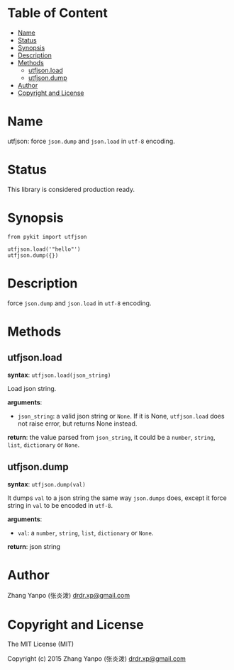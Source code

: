 <!-- START doctoc generated TOC please keep comment here to allow auto update -->
<!-- DON'T EDIT THIS SECTION, INSTEAD RE-RUN doctoc TO UPDATE -->
#   Table of Content

- [Name](#name)
- [Status](#status)
- [Synopsis](#synopsis)
- [Description](#description)
- [Methods](#methods)
  - [utfjson.load](#utfjsonload)
  - [utfjson.dump](#utfjsondump)
- [Author](#author)
- [Copyright and License](#copyright-and-license)

<!-- END doctoc generated TOC please keep comment here to allow auto update -->

# Name

utfjson: force `json.dump` and `json.load` in `utf-8` encoding.

# Status

This library is considered production ready.

#   Synopsis

```
from pykit import utfjson

utfjson.load('"hello"')
utfjson.dump({})
```

# Description

force `json.dump` and `json.load` in `utf-8` encoding.

#   Methods

## utfjson.load

**syntax**:
`utfjson.load(json_string)`

Load json string.

**arguments**:
-   `json_string`:
    a valid json string or `None`. If it is None, `utfjson.load` does not
    raise error, but returns None instead.

**return**:
the value parsed from `json_string`, it could be a `number`, `string`, `list`,
`dictionary` or `None`.

##  utfjson.dump

**syntax**:
`utfjson.dump(val)`

It dumps `val` to a json string the same way `json.dumps` does, except it
force string in `val` to be encoded in `utf-8`.

**arguments**:
-   `val`:
    a `number`, `string`, `list`, `dictionary` or `None`.

**return**:
json string

# Author

Zhang Yanpo (张炎泼) <drdr.xp@gmail.com>

# Copyright and License

The MIT License (MIT)

Copyright (c) 2015 Zhang Yanpo (张炎泼) <drdr.xp@gmail.com>
